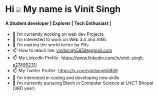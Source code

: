 


<!---
vinitv5singh/vinitv5singh is a ✨ special ✨ repository because its `README.md` (this file) appears on your GitHub profile.
You can click the Preview link to take a look at your changes.
--->

Hi ![](https://user-images.githubusercontent.com/18350557/176309783-0785949b-9127-417c-8b55-ab5a4333674e.gif) My name is Vinit Singh
======================================================================================================================================
<h4> A Student developer | Explorer | Tech Enthusiast | </h4>

- 🔭 I’m currently working on web dev Projects
- 🌱 I’m Interested to work on Web 3.0 and AIML
- 👯 I’m making the world better by PRs 
- 📫 How to reach me: vinitsingh5859@gmail.com
- 📫 My LinkedIn Profile- https://www.linkedin.com/in/vinit-singh-a27495231/
- 📫 My Twitter Profile- https://x.com/vinitsingh5859
-  👀 I’m interested in coding and developing new skills
- 🌱 I’m currently pursuing Btech in Computer Science at LNCT Bhopal (3RD year)


